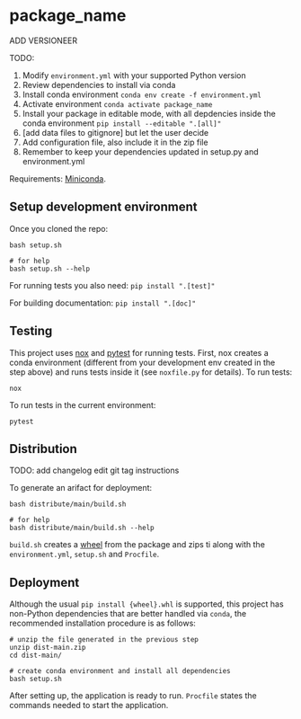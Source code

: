 # package_name

ADD VERSIONEER

TODO:
1. Modify `environment.yml` with your supported Python version
2. Review dependencies to install via conda
3. Install conda environment `conda env create -f environment.yml`
4. Activate environment `conda activate package_name`
5. Install your package in editable mode, with all depdencies inside the conda environment `pip install --editable ".[all]"`
6. [add data files to gitignore] but let the user decide
7. Add configuration file, also include it in the zip file
8. Remember to keep your dependencies updated in setup.py and environment.yml

Requirements: [Miniconda](https://docs.conda.io/en/latest/miniconda.html).

## Setup development environment

Once you cloned the repo:

```
bash setup.sh

# for help
bash setup.sh --help
```


For running tests you also need: `pip install ".[test]"`

For building documentation: `pip install ".[doc]"`


## Testing

This project uses [nox](https://nox.thea.codes/en/stable/) and [pytest](https://doc.pytest.org/en/2.8.7/index.html) for running tests. First, nox creates a conda environment (different from your development env created in the step above) and runs tests inside it (see `noxfile.py` for details). To run tests:

```
nox
```

To run tests in the current environment:

```
pytest
```

## Distribution

TODO: add changelog edit git tag instructions

To generate an arifact for deployment:

```
bash distribute/main/build.sh

# for help
bash distribute/main/build.sh --help
```

`build.sh` creates a [wheel](https://packaging.python.org/glossary/) from the package and zips ti along with the `environment.yml`, `setup.sh` and `Procfile`.

## Deployment


Although the usual `pip install {wheel}.whl` is supported, this project has non-Python dependencies that are better handled via `conda`, the recommended installation procedure is as follows:

```
# unzip the file generated in the previous step
unzip dist-main.zip
cd dist-main/

# create conda environment and install all dependencies
bash setup.sh
```

After setting up, the application is ready to run. `Procfile` states the commands needed to start the application.


